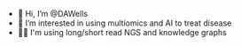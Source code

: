 - 👋 Hi, I’m @DAWells
- :microbe: I’m interested in using multiomics and AI to treat disease
- :man_technologist: I'm using long/short read NGS and knowledge graphs
<!---
DAWells/DAWells is a ✨ special ✨ repository because its `README.md` (this file) appears on your GitHub profile.
You can click the Preview link to take a look at your changes.
--->
